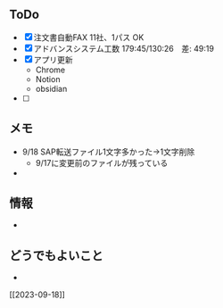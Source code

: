 ## ToDo
- [x] 注文書自動FAX 11社、1パス OK
- [x] アドバンスシステム工数 179:45/130:26　差: 49:19
- [x] アプリ更新
	- Chrome
	- Notion
	- obsidian
- [ ] 


## メモ
- 9/18 SAP転送ファイル1文字多かった→1文字削除
	- 9/17に変更前のファイルが残っている
- 


## 情報
- 


## どうでもよいこと
- 


[[2023-09-18]]

